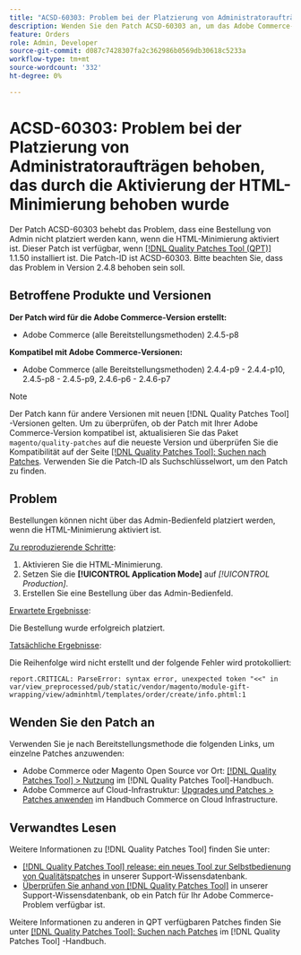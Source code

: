 ```yaml
---
title: "ACSD-60303: Problem bei der Platzierung von Administratoraufträgen behoben, das mit aktivierter HTML-Minimierung behoben wurde"
description: Wenden Sie den Patch ACSD-60303 an, um das Adobe Commerce-Problem zu beheben, bei dem eine Bestellung von Admin nicht platziert werden kann, wenn die HTML-Minimierung aktiviert ist.
feature: Orders
role: Admin, Developer
source-git-commit: d087c7428307fa2c362986b0569db30618c5233a
workflow-type: tm+mt
source-wordcount: '332'
ht-degree: 0%

---
```


# ACSD-60303: Problem bei der Platzierung von Administratoraufträgen behoben, das durch die Aktivierung der HTML-Minimierung behoben wurde

Der Patch ACSD-60303 behebt das Problem, dass eine Bestellung von Admin nicht platziert werden kann, wenn die HTML-Minimierung aktiviert ist. Dieser Patch ist verfügbar, wenn [[!DNL Quality Patches Tool (QPT)]](/help/announcements/adobe-commerce-announcements/magento-quality-patches-released-new-tool-to-self-serve-quality-patches.md) 1.1.50 installiert ist. Die Patch-ID ist ACSD-60303. Bitte beachten Sie, dass das Problem in Version 2.4.8 behoben sein soll.

## Betroffene Produkte und Versionen

**Der Patch wird für die Adobe Commerce-Version erstellt:**

* Adobe Commerce (alle Bereitstellungsmethoden) 2.4.5-p8

**Kompatibel mit Adobe Commerce-Versionen:**

* Adobe Commerce (alle Bereitstellungsmethoden) 2.4.4-p9 - 2.4.4-p10, 2.4.5-p8 - 2.4.5-p9, 2.4.6-p6 - 2.4.6-p7

>[!NOTE]
>
>Der Patch kann für andere Versionen mit neuen [!DNL Quality Patches Tool] -Versionen gelten. Um zu überprüfen, ob der Patch mit Ihrer Adobe Commerce-Version kompatibel ist, aktualisieren Sie das Paket `magento/quality-patches` auf die neueste Version und überprüfen Sie die Kompatibilität auf der Seite [[!DNL Quality Patches Tool]: Suchen nach Patches](https://experienceleague.adobe.com/tools/commerce-quality-patches/index.html). Verwenden Sie die Patch-ID als Suchschlüsselwort, um den Patch zu finden.

## Problem

Bestellungen können nicht über das Admin-Bedienfeld platziert werden, wenn die HTML-Minimierung aktiviert ist.

<u>Zu reproduzierende Schritte</u>:

1. Aktivieren Sie die HTML-Minimierung.
1. Setzen Sie die **[!UICONTROL Application Mode]** auf *[!UICONTROL Production]*.
1. Erstellen Sie eine Bestellung über das Admin-Bedienfeld.

<u>Erwartete Ergebnisse</u>:

Die Bestellung wurde erfolgreich platziert.

<u>Tatsächliche Ergebnisse</u>:

Die Reihenfolge wird nicht erstellt und der folgende Fehler wird protokolliert:

`report.CRITICAL: ParseError: syntax error, unexpected token "<<" in var/view_preprocessed/pub/static/vendor/magento/module-gift-wrapping/view/adminhtml/templates/order/create/info.phtml:1`

## Wenden Sie den Patch an

Verwenden Sie je nach Bereitstellungsmethode die folgenden Links, um einzelne Patches anzuwenden:

* Adobe Commerce oder Magento Open Source vor Ort: [[!DNL Quality Patches Tool] > Nutzung](https://experienceleague.adobe.com/docs/commerce-operations/tools/quality-patches-tool/usage.html) im [!DNL Quality Patches Tool]-Handbuch.
* Adobe Commerce auf Cloud-Infrastruktur: [Upgrades und Patches > Patches anwenden](https://experienceleague.adobe.com/docs/commerce-cloud-service/user-guide/develop/upgrade/apply-patches.html) im Handbuch Commerce on Cloud Infrastructure.

## Verwandtes Lesen

Weitere Informationen zu [!DNL Quality Patches Tool] finden Sie unter:

* [[!DNL Quality Patches Tool] release: ein neues Tool zur Selbstbedienung von Qualitätspatches](/help/announcements/adobe-commerce-announcements/magento-quality-patches-released-new-tool-to-self-serve-quality-patches.md) in unserer Support-Wissensdatenbank.
* [Überprüfen Sie anhand von  [!DNL Quality Patches Tool]](/help/support-tools/patches-available-in-qpt-tool/check-patch-for-magento-issue-with-magento-quality-patches.md) in unserer Support-Wissensdatenbank, ob ein Patch für Ihr Adobe Commerce-Problem verfügbar ist.

Weitere Informationen zu anderen in QPT verfügbaren Patches finden Sie unter [[!DNL Quality Patches Tool]: Suchen nach Patches](https://experienceleague.adobe.com/tools/commerce-quality-patches/index.html) im [!DNL Quality Patches Tool] -Handbuch.

